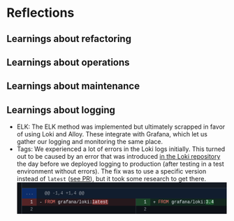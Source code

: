 # Reflections

## Learnings about refactoring

## Learnings about operations

## Learnings about maintenance

## Learnings about logging
- ELK: The ELK method was implemented but ultimately scrapped in favor of using Loki and Alloy. These integrate with Grafana, which let us gather our logging and monitoring the same place.
- Tags: We experienced a lot of errors in the Loki logs initially. This turned out to be caused by an error that was introduced [in the Loki repository](https://github.com/grafana/loki/issues/17371#issuecomment-2842588408) the day before we deployed logging to production (after testing in a test environment without errors). The fix was to use a specific version instead of `latest` ([see PR](https://github.com/DuwuOps/minitwit/pull/139)), but it took some research to get there.  
![Loki](../images/loki_version_fix.png)


